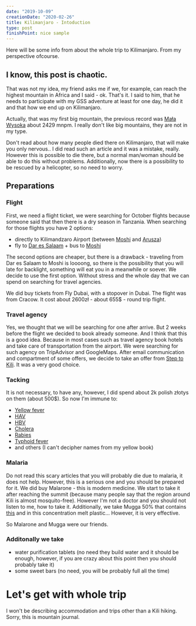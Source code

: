 ```yaml
---
date: "2019-10-09"
creationDate: "2020-02-26"
title: Kilimanjaro - Intoduction
type: post
finishPoint: nice sample
---
```


Here will be some info from about the whole trip to Kilimanjaro. From my perspective ofcourse.

## I know, this post is chaotic.

That was not my idea, my friend asks me if we, for example, can reach the highest mountain in Africa and I said - ok. That's it. I said to him, that he needs to participate with my GSS adventure at least for one day, he did it and that how we end up on Kilimanjaro.

Actually, that was my first big mountain, the previous record was [Mała Wysoka](https://pl.wikipedia.org/wiki/Ma%C5%82a_Wysoka) about 2429 mnpm. I really don't like big mountains, they are not in my type.

Don't read about how many people died there on Kilimanjaro, that will make you only nervous.. I did read such an article and it was a mistake, really. However this is possible to die there, but a normal man/woman should be able to do this without problems. Additionally, now there is a possibility to be rescued by a helicopter, so no need to worry.

## Preparations

### Flight

First, we need a flight ticket, we were searching for October flights because someone said that then there is a dry season in Tanzania.
When searching for those flights you have 2 options:
- directly to Kilimandzaro Airport (between [Moshi](https://pl.wikipedia.org/wiki/Moshi) and [Arusza](https://pl.wikipedia.org/wiki/Arusha))
- fly to [Dar es Salaam](https://pl.wikipedia.org/wiki/Dar_es_Salaam) + bus to [Moshi](https://pl.wikipedia.org/wiki/Moshi)

The second options are cheaper, but there is a drawback - traveling from Dar es Salaam to Moshi is loooong, so there is the possibility that you will late for backlight, something will eat you in a meanwhile or soever.
We decide to use the first option. Without stress and the whole day that we can spend on searching for travel agencies.

We did buy tickets from Fly Dubai, with a stopover in Dubai.
The flight was from Cracow.
It cost about 2600zł - about 655$ - round trip flight.

### Travel agency

Yes, we thought that we will be searching for one after arrive. But 2 weeks before the flight we decided to book already someone. And I think that this is a good idea. Because in most cases such as travel agency book hotels and take care of transportation from the airport.
We were searching for such agency on TripAdvisor and GoogleMaps. After email communication and compartment of some offers, we decide to take an offer from [Step to Kili](http://www.steptokili.com/). It was a very good choice.

### Tacking

It is not necessary, to have any, however, I did spend about 2k polish złotys on them (about 500$). So now I'm immune to:
- [Yellow fever](https://en.wikipedia.org/wiki/Yellow_fever)
- [HAV](https://en.wikipedia.org/wiki/Hepatitis_A_virus)
- [HBV](https://en.wikipedia.org/wiki/Hepatitis_B_virus)
- [Cholera](https://en.wikipedia.org/wiki/Cholera)
- [Rabies](https://en.wikipedia.org/wiki/Rabies)
- [Typhoid fever](https://en.wikipedia.org/wiki/Typhoid_fever)
- and others (I can't decipher names from my yellow book)

### Malaria

Do not read this scary articles that you will probably die due to malaria, it does not help.
However, this is a serious one and you should be prepared for it.
We did buy Malarone - this is modern medicine. We start to take it after reaching the summit (because many people say that the region around Kili is almost mosquito-free). However I'm not a doctor and you should not listen to me, how to take it.
Additionally, we take Mugga 50% that contains [this](https://pl.wikipedia.org/wiki/N,N-Dietylo-m-toluamid) and in this concentration melt plastic...
However, it is very effective.

So Malarone and Mugga were our friends.

### Additonally we take

- water purification tablets (no need they build water and it should be enough, however, if you are crazy about this point then you should probably take it)
- some sweet bars (no need, you will be probably full all the time)

# Let's get with whole trip

I won't be describing accommodation and trips other than a Kili hiking. Sorry, this is mountain journal.
